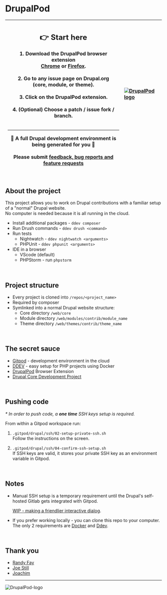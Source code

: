 # DrupalPod

| <h2>:point_right: Start here</h2>1. Download the DrupalPod browser extension<br>[Chrome](https://chrome.google.com/webstore/detail/drupalpod-helper-extensio/pjfjhkcfkhbemnbpkakjhmboacefmjjl?hl=en) or [Firefox](https://addons.mozilla.org/en-US/firefox/addon/drupalpod).<br><br>2. Go to any issue page on Drupal.org<br>(core, module, or theme).<br><br>3. Click on the DrupalPod extension.<br><br>4. (Optional) Choose a patch / issue fork / branch.<br><br><hr>:tada: A full Drupal development environment is being generated for you :tada:<br><br>Please submit [feedback, bug reports and feature requests](https://github.com/shaal/DrupalPod/issues/new/choose) | [![DrupalPod logo](https://user-images.githubusercontent.com/22901/122864786-40253c00-d2f3-11eb-959b-61fb6871e3f4.png)](https://gitpod.io/from-referrer/) |
| - | :- |

<br>

## About the project

This project allows you to work on Drupal contributions with a familiar setup of a "normal" Drupal website.\
No computer is needed because it is all running in the cloud.

* Install additional packages - `ddev composer`
* Run Drush commands - `ddev drush <command>`
* Run tests
  * Nightwatch - `ddev nightwatch <arguments>`
  * PHPUnit - `ddev phpunit <arguments>`
* IDE in a browser
  * VScode (default)
  * PHPStorm - run `phpstorm`

<br>

## Project structure

* Every project is cloned into `/repos/<project_name>`
* Required by composer
* Symlinked into a normal Drupal website structure:
  * Core directory `/web/core`
  * Module directory `/web/modules/contrib/module_name`
  * Theme directory `/web/themes/contrib/theme_name`

<br>

## The secret sauce

* [Gitpod](https://www.gitpod.io) - development environment in the cloud
* [DDEV](https://ddev.readthedocs.io/en/stable) - easy setup for PHP projects using Docker
* [DrupalPod](https://chrome.google.com/webstore/detail/drupalpod-helper-extensio/pjfjhkcfkhbemnbpkakjhmboacefmjjl?hl=en
) Browser Extension
* [Drupal Core Development Project](https://github.com/joachim-n/drupal-core-development-project)

<br>

## Pushing code

_\* In order to push code, a **one time** SSH keys setup is required._

From within a Gitpod workspace run:

1. `.gitpod/drupal/ssh/02-setup-private-ssh.sh` \
Follow the instructions on the screen.

1. `.gitpod/drupal/ssh/04-confirm-ssh-setup.sh` \
If SSH keys are valid, it stores your private SSH key as an environment variable in Gitpod.

<br>

## Notes

* Manual SSH setup is a temporary requirement until the Drupal's self-hosted Gitlab gets integrated with Gitpod.

  [WIP - making a friendlier interactive dialog](https://github.com/shaal/DrupalPod/issues/4).

* If you prefer working locally - you can clone this repo to your computer.\
 The only 2 requirements are [Docker](https://ddev.readthedocs.io/en/stable/users/docker_installation/) and [Ddev](https://ddev.readthedocs.io/en/stable/#installation).

<br>

## Thank you

* [Randy Fay](https://github.com/rfay)
* [Joe Still](https://github.com/bioshazard)
* [Joachim](https://github.com/joachim-n)

---

![DrupalPod-logo](https://user-images.githubusercontent.com/22901/122864786-40253c00-d2f3-11eb-959b-61fb6871e3f4.png)
